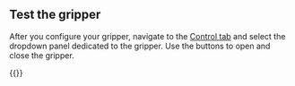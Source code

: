## Test the gripper

After you configure your gripper, navigate to the [Control tab](/fleet/robots/#control) and select the dropdown panel dedicated to the gripper.
Use the buttons to open and close the gripper.

{{<imgproc src="/build/configure/components/gripper/gripper-control-tab.png" resize="600x" declaredimensions=true alt="The gripper component in the control tab">}}
